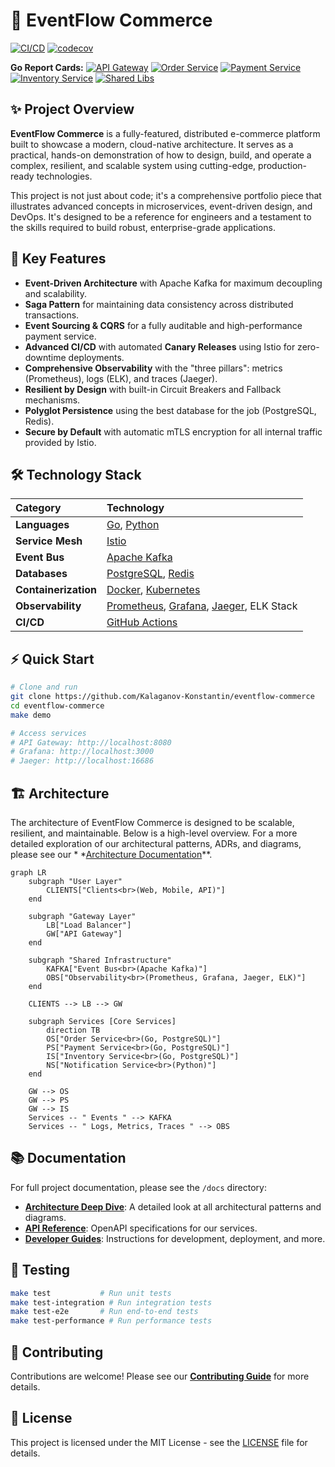 # 🏪 EventFlow Commerce

[![CI/CD](https://github.com/Kalaganov-Konstantin/eventflow-commerce/actions/workflows/main.yml/badge.svg)](https://github.com/Kalaganov-Konstantin/eventflow-commerce/actions/workflows/main.yml)
[![codecov](https://codecov.io/gh/Kalaganov-Konstantin/eventflow-commerce/branch/main/graph/badge.svg)](https://codecov.io/gh/Kalaganov-Konstantin/eventflow-commerce)

**Go Report Cards:**
[![API Gateway](https://goreportcard.com/badge/github.com/Kalaganov-Konstantin/eventflow-commerce/services/api-gateway)](https://goreportcard.com/report/github.com/Kalaganov-Konstantin/eventflow-commerce/services/api-gateway)
[![Order Service](https://goreportcard.com/badge/github.com/Kalaganov-Konstantin/eventflow-commerce/services/order)](https://goreportcard.com/report/github.com/Kalaganov-Konstantin/eventflow-commerce/services/order)
[![Payment Service](https://goreportcard.com/badge/github.com/Kalaganov-Konstantin/eventflow-commerce/services/payment)](https://goreportcard.com/report/github.com/Kalaganov-Konstantin/eventflow-commerce/services/payment)
[![Inventory Service](https://goreportcard.com/badge/github.com/Kalaganov-Konstantin/eventflow-commerce/services/inventory)](https://goreportcard.com/report/github.com/Kalaganov-Konstantin/eventflow-commerce/services/inventory)
[![Shared Libs](https://goreportcard.com/badge/github.com/Kalaganov-Konstantin/eventflow-commerce/shared/libs)](https://goreportcard.com/report/github.com/Kalaganov-Konstantin/eventflow-commerce/shared/libs)

## ✨ Project Overview

**EventFlow Commerce** is a fully-featured, distributed e-commerce platform built to showcase a modern, cloud-native
architecture. It serves as a practical, hands-on demonstration of how to design, build, and operate a complex,
resilient, and scalable system using cutting-edge, production-ready technologies.

This project is not just about code; it's a comprehensive portfolio piece that illustrates advanced concepts in
microservices, event-driven design, and DevOps. It's designed to be a reference for engineers and a testament to the
skills required to build robust, enterprise-grade applications.

## 🚀 Key Features

- **Event-Driven Architecture** with Apache Kafka for maximum decoupling and scalability.
- **Saga Pattern** for maintaining data consistency across distributed transactions.
- **Event Sourcing & CQRS** for a fully auditable and high-performance payment service.
- **Advanced CI/CD** with automated **Canary Releases** using Istio for zero-downtime deployments.
- **Comprehensive Observability** with the "three pillars": metrics (Prometheus), logs (ELK), and traces (Jaeger).
- **Resilient by Design** with built-in Circuit Breakers and Fallback mechanisms.
- **Polyglot Persistence** using the best database for the job (PostgreSQL, Redis).
- **Secure by Default** with automatic mTLS encryption for all internal traffic provided by Istio.

## 🛠️ Technology Stack

| Category             | Technology                                                                                                                |
|:---------------------|:--------------------------------------------------------------------------------------------------------------------------|
| **Languages**        | [Go](https://golang.org/), [Python](https://www.python.org/)                                                              |
| **Service Mesh**     | [Istio](https://istio.io/)                                                                                                |
| **Event Bus**        | [Apache Kafka](https://kafka.apache.org/)                                                                                 |
| **Databases**        | [PostgreSQL](https://www.postgresql.org/), [Redis](https://redis.io/)                                                     |
| **Containerization** | [Docker](https://www.docker.com/), [Kubernetes](https://kubernetes.io/)                                                   |
| **Observability**    | [Prometheus](https://prometheus.io/), [Grafana](https://grafana.com/), [Jaeger](https://www.jaegertracing.io/), ELK Stack |
| **CI/CD**            | [GitHub Actions](https://github.com/features/actions)                                                                     |

## ⚡ Quick Start

```bash
# Clone and run
git clone https://github.com/Kalaganov-Konstantin/eventflow-commerce
cd eventflow-commerce
make demo

# Access services
# API Gateway: http://localhost:8080
# Grafana: http://localhost:3000
# Jaeger: http://localhost:16686
```

## 🏗️ Architecture

The architecture of EventFlow Commerce is designed to be scalable, resilient, and maintainable. Below is a high-level
overview. For a more detailed exploration of our architectural patterns, ADRs, and diagrams, please see our *
*[Architecture Documentation](./docs/architecture/README.md)**.

```mermaid
graph LR
    subgraph "User Layer"
        CLIENTS["Clients<br>(Web, Mobile, API)"]
    end

    subgraph "Gateway Layer"
        LB["Load Balancer"]
        GW["API Gateway"]
    end

    subgraph "Shared Infrastructure"
        KAFKA["Event Bus<br>(Apache Kafka)"]
        OBS["Observability<br>(Prometheus, Grafana, Jaeger, ELK)"]
    end

    CLIENTS --> LB --> GW

    subgraph Services [Core Services]
        direction TB
        OS["Order Service<br>(Go, PostgreSQL)"]
        PS["Payment Service<br>(Go, PostgreSQL)"]
        IS["Inventory Service<br>(Go, PostgreSQL)"]
        NS["Notification Service<br>(Python)"]
    end

    GW --> OS
    GW --> PS
    GW --> IS
    Services -- " Events " --> KAFKA
    Services -- " Logs, Metrics, Traces " --> OBS
```

## 📚 Documentation

For full project documentation, please see the `/docs` directory:

- **[Architecture Deep Dive](./docs/architecture/README.md)**: A detailed look at all architectural patterns and
  diagrams.
- **[API Reference](./docs/api/README.md)**: OpenAPI specifications for our services.
- **[Developer Guides](./docs/guides/)**: Instructions for development, deployment, and more.

## 🧪 Testing

```bash
make test           # Run unit tests
make test-integration # Run integration tests
make test-e2e       # Run end-to-end tests
make test-performance # Run performance tests
```

## 🤝 Contributing

Contributions are welcome! Please see our **[Contributing Guide](./CONTRIBUTING.md)** for more details.

## 📄 License

This project is licensed under the MIT License - see the [LICENSE](./LICENSE) file for details.
